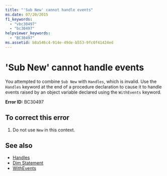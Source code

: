 ```yaml
---
title: "'Sub New' cannot handle events"
ms.date: 07/20/2015
f1_keywords: 
  - "vbc30497"
  - "bc30497"
helpviewer_keywords: 
  - "BC30497"
ms.assetid: b8a546c4-914e-49de-b553-9fc0f41424ed
---
```

# 'Sub New' cannot handle events
You attempted to combine `Sub New` with `Handles`, which is invalid. Use the `Handles` keyword at the end of a procedure declaration to cause it to handle events raised by an object variable declared using the `WithEvents` keyword.  
  
 **Error ID:** BC30497  
  
## To correct this error  
  
1.  Do not use `New` in this context.  
  
## See also
- [Handles](../../visual-basic/language-reference/statements/handles-clause.md)
- [Dim Statement](../../visual-basic/language-reference/statements/dim-statement.md)
- [WithEvents](../../visual-basic/language-reference/modifiers/withevents.md)
